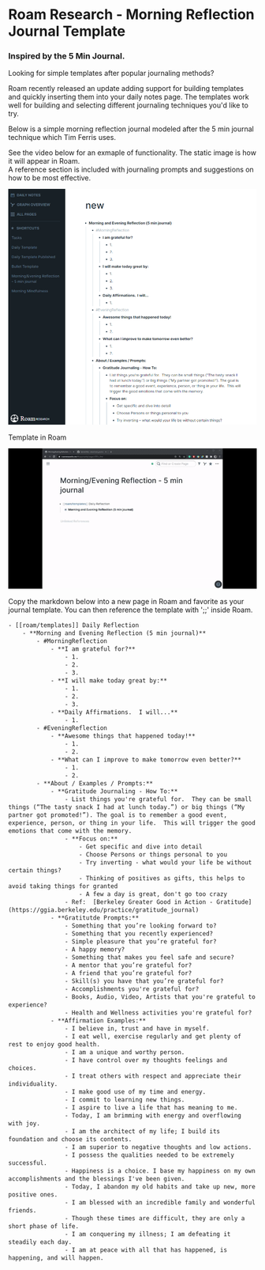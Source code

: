 # Roam Research - Morning Reflection Journal Template


### Inspired by the 5 Min Journal.

Looking for simple templates after popular journaling methods?

Roam recently released an update adding support for building templates and quickly inserting them into your daily notes page.
The templates work well for building and selecting different journaling techniques you'd like to try.

Below is a simple morning reflection journal modeled after the 5 min journal technique which Tim Ferris uses.

See the video below for an exmaple of functionality.  The static image is how it will appear in Roam.  
A reference section is included with journaling prompts and suggestions on how to be most effective.

![template in roam](https://github.com/sdux/roam_journal_template/blob/main/roam__journal_template.png)

Template in Roam

![template functionality example](https://github.com/sdux/roam_journal_template/blob/main/roam_morning_reflection_journal_template.gif)

Copy the markdown below into a new page in Roam and favorite as your journal template.  You can then reference the template with ';;' inside Roam.

```
- [[roam/templates]] Daily Reflection
    - **Morning and Evening Reflection (5 min journal)**
        - #MorningReflection
            - **I am grateful for?**
                - 1.
                - 2.
                - 3.
            - **I will make today great by:**
                - 1.
                - 2.
                - 3.
            - **Daily Affirmations.  I will...**
                - 1.
        - #EveningReflection
            - **Awesome things that happened today!**
                - 1.
                - 2.
            - **What can I improve to make tomorrow even better?**
                - 1. 
                - 2.
        - **About / Examples / Prompts:**
            - **Gratitude Journaling - How To:**
                - List things you're grateful for.  They can be small things (“The tasty snack I had at lunch today.”) or big things (“My partner got promoted!”). The goal is to remember a good event, experience, person, or thing in your life.  This will trigger the good emotions that come with the memory.
                - **Focus on:**
                    - Get specific and dive into detail
                    - Choose Persons or things personal to you
                    - Try inverting - what would your life be without certain things?
                    - Thinking of positives as gifts, this helps to avoid taking things for granted
                    - A few a day is great, don't go too crazy
                - Ref:  [Berkeley Greater Good in Action - Gratitude](https://ggia.berkeley.edu/practice/gratitude_journal)
            - **Gratitutde Prompts:**
                - Something that you’re looking forward to?
                - Something that you recently experienced?
                - Simple pleasure that you’re grateful for?
                - A happy memory?
                - Something that makes you feel safe and secure?
                - A mentor that you’re grateful for?
                - A friend that you’re grateful for?
                - Skill(s) you have that you’re grateful for?
                - Accomplishments you're grateful for?
                - Books, Audio, Video, Artists that you're grateful to experience?
                - Health and Wellness activities you're grateful for?
            - **Affirmation Examples:**
                - I believe in, trust and have in myself.
                - I eat well, exercise regularly and get plenty of rest to enjoy good health.
                - I am a unique and worthy person.
                - I have control over my thoughts feelings and choices.
                - I treat others with respect and appreciate their individuality.
                - I make good use of my time and energy.
                - I commit to learning new things.
                - I aspire to live a life that has meaning to me.
                - Today, I am brimming with energy and overflowing with joy.
                - I am the architect of my life; I build its foundation and choose its contents.
                - I am superior to negative thoughts and low actions.
                - I possess the qualities needed to be extremely successful.
                - Happiness is a choice. I base my happiness on my own accomplishments and the blessings I've been given.
                - Today, I abandon my old habits and take up new, more positive ones.
                - I am blessed with an incredible family and wonderful friends.
                - Though these times are difficult, they are only a short phase of life.
                - I am conquering my illness; I am defeating it steadily each day.
                - I am at peace with all that has happened, is happening, and will happen.
```
